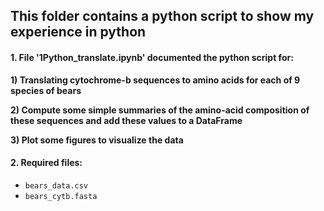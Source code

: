 ## This folder contains a python script to show my experience in python

#### 1. File '1Python_translate.ipynb' documented the python script for:

**1) Translating cytochrome-b sequences to amino acids for each of 9 species of bears**

**2) Compute some simple summaries of the amino-acid composition of these sequences and add these values to a DataFrame**

**3) Plot some figures to visualize the data**

#### 2. Required files:

   * `bears_data.csv`
   * `bears_cytb.fasta`